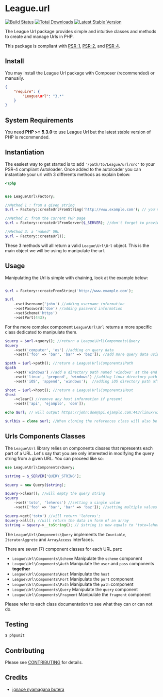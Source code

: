 League.url
======

[![Build Status](https://travis-ci.org/nyamsprod/League.url.png)](https://travis-ci.org/nyamsprod/League.url)
[![Total Downloads](https://poser.pugx.org/League/Url/downloads.png)](https://packagist.org/packages/League/Url)
[![Latest Stable Version](https://poser.pugx.org/League/Url/v/stable.png)](https://packagist.org/packages/League/Url)

The League Url package provides simple and intuitive classes and methods to create and manage Urls in PHP. 

This package is compliant with [PSR-1][], [PSR-2][], and [PSR-4][].

[PSR-4]: https://github.com/php-fig/fig-standards/blob/master/accepted/PSR-4-autoloader.md
[PSR-1]: https://github.com/php-fig/fig-standards/blob/master/accepted/PSR-1-basic-coding-standard.md
[PSR-2]: https://github.com/php-fig/fig-standards/blob/master/accepted/PSR-2-coding-style-guide.md

Install
-------

You may install the League Url package with Composer (recommended) or manually.

```json
{
    "require": {
        "League\url": "3.*"
    }
}
```


System Requirements
-------

You need **PHP >= 5.3.0** to use League Url but the latest stable version of PHP is recommended.

Instantiation
-------

The easiest way to get started is to add `'/path/to/League/url/src'` to your PSR-4 compliant Autoloader. Once added to the autoloader you can instantiate your url with 3 differents methods as explain below:

```php
<?php


use League\Url\Factory;

//Method 1 : from a given string
$url = Factory::createUrlFromString('http://www.example.com'); // you've created a new Url object from this string 

//Method 2: from the current PHP page
$url = Factory::createUrlFromServer($_SERVER); //don't forget to provide the $_SERVER array

//Method 3: a "naked" URL
$url = Factory::createUrl();
```

These 3 methods will all return a valid `League\Url\Url` object. This is the main object we will be using to manipulate the url.


Usage
-------

Manipulating the Url is simple with chaining, look at the example below:

```php

$url = Factory::createFromString('http://www.example.com');

$url
    ->setUsername('john') //adding username information
    ->setPassword('doe') //adding password information
    ->setScheme('https')
    ->setPort(443);
```
For the more complex component `League\Url\Url` returns a more specific class dedicated to manipulate them.

```php
$query = $url->query(); //return a League\Url\Components\Query
$query
    ->set('computer', 'os') //adding on query data
    ->set(['foo' => 'bar', 'bar' => 'baz']); //add more query data using an array

$path = $url->path(); //return a League\Url\Components\Path
$path
    ->set('windows') //add a directory path named 'windows' at the end of the URL path
    ->set('linux', 'prepend', 'windows') //adding linux directory path before 'window'
    ->set('iOS', 'append', 'windows');  //adding iOS directory path after 'window'

$host = $url->host(); //return a League\Url\Components\Host
$host
    ->clear() //remove any host information if present
    ->set(['api', 'ejamplo', 'com']);

echo $url; // will output https://john:doe@api.ejamplo.com:443/linux/windows/iOS?computer=os&foo=bar&bar=baz

$urlbis = clone $url; //When cloning the references class will also be clone to dereference the 2 classes.

```

Urls Components Classes
-------

The `League\Url` library relies on components classes that represents each part of a URL. 
Let's say that you are only interested in modifying the query string from a given URL. 
You can proceed like so:

```php 
use League\Url\Components\Query;

$string = $_SERVER['QUERY_STRING'];

$query = new Query($string);

$query->clear(); //will empty the query string
$query
    ->set('toto', 'leheros') //setting a single value
    ->set(['foo' => 'bar', 'bar' => 'baz']); //setting multiple values using an array or another Query instance

$query->get('toto') //will return 'leheros';
$query->all(); //will return the data in form of an array
$string = $query->__toString(); // $string is now equals to "toto=leheros&foo=bar&bar=baz"

```
The `League\Url\Components\Query` implements the `Countable`, `IteratorAggrete` and `ArrayAccess` interfaces.

There are seven (7) component classes for each URL part:

* `League\Url\Components\Scheme` Manipulate the `scheme` component
* `League\Url\Components\Auth` Manipulate the `user` and `pass` components **together**
* `League\Url\Components\Host` Manipulate the `host`
* `League\Url\Components\Port`  Manipulate the `port` component
* `League\Url\Components\Path` Manipulate the `path` component
* `League\Url\Components\Query`  Manipulate the `query` component
* `League\Url\Components\Fragment`  Manipulate the `fragment` component

Please refer to each class documentation to see what they can or can not do.

Testing
-------

``` bash
$ phpunit
```

Contributing
-------

Please see [CONTRIBUTING](https://github.com/nyamsprod/League.url/blob/master/CONTRIBUTING.md) for details.

Credits
-------

- [ignace nyamagana butera](https://github.com/nyamsprod)